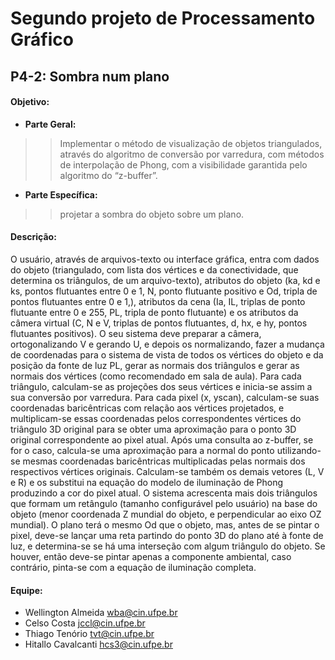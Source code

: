 # Segundo projeto de Processamento Gráfico

## **P4-2:** Sombra num plano

#### Objetivo:
   - **Parte Geral:** 
>> Implementar o método de visualização de objetos triangulados, através do algoritmo de conversão por varredura, com métodos de interpolação de Phong, com a visibilidade garantida pelo algoritmo do “z-buffer”.
   - **Parte Específica:**
>> projetar a sombra do objeto sobre um plano.

#### Descrição:
O usuário, através de arquivos-texto ou interface gráfica, entra com dados do objeto (triangulado, com lista dos vértices e da conectividade, que determina os triângulos, de um arquivo-texto), atributos do objeto (ka, kd e ks, pontos flutuantes entre 0 e 1, N, ponto flutuante positivo e Od, tripla de pontos flutuantes entre 0 e 1,), atributos da cena (Ia, IL, triplas de ponto flutuante entre 0 e 255, PL, tripla de ponto flutuante) e os atributos da câmera virtual (C, N e V, triplas de pontos flutuantes, d, hx, e hy, pontos flutuantes positivos). O seu sistema deve preparar a câmera, ortogonalizando V  e gerando U, e depois os normalizando, fazer a mudança de coordenadas para o sistema de vista de todos os vértices do objeto e da posição da fonte de luz PL, gerar as normais dos triângulos e gerar as normais dos vértices (como recomendado em sala de aula). Para cada triângulo, calculam-se as projeções dos seus vértices e inicia-se assim a sua conversão por varredura. Para cada pixel (x, yscan), calculam-se suas coordenadas baricêntricas com relação aos vértices projetados, e multiplicam-se essas coordenadas pelos correspondentes vértices do triângulo 3D original para se obter uma aproximação para o ponto 3D original correspondente ao pixel atual. Após uma consulta ao z-buffer, se for o caso, calcula-se uma aproximação para a normal do ponto utilizando-se mesmas coordenadas baricêntricas multiplicadas pelas normais dos respectivos vértices originais. Calculam-se também os demais vetores (L, V e R) e os substitui na equação do modelo de iluminação de Phong produzindo a cor do pixel atual. O sistema acrescenta mais dois triângulos que formam um retângulo (tamanho configurável pelo usuário) na base do objeto (menor coordenada Z mundial do objeto, e perpendicular ao eixo OZ mundial). O plano terá o mesmo Od que o objeto, mas, antes de se pintar o pixel, deve-se lançar uma reta partindo do ponto 3D do plano até à fonte de luz, e determina-se se há uma interseção com algum triângulo do objeto. Se houver, então deve-se pintar apenas a componente ambiental, caso contrário, pinta-se com a equação de iluminação completa.

#### Equipe:
   - Wellington Almeida <wba@cin.ufpe.br>
   - Celso Costa <jccl@cin.ufpe.br>
   - Thiago Tenório <tvt@cin.ufpe.br>
   - Hitallo Cavalcanti <hcs3@cin.ufpe.br>
